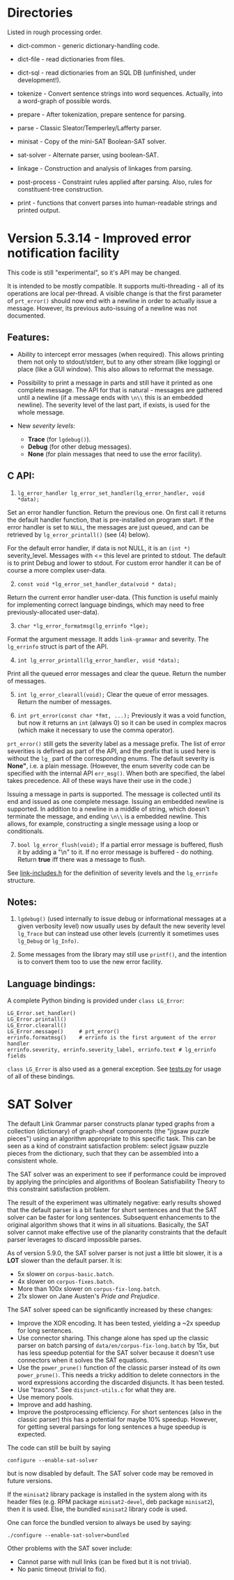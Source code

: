 
Directories
===========
Listed in rough processing order.

 * dict-common  - generic dictionary-handling code.
 * dict-file    - read dictionaries from files.
 * dict-sql     - read dictionaries from an SQL DB
                  (unfinished, under development!).

 * tokenize     - Convert sentence strings into word sequences.
                  Actually, into a word-graph of possible words.

 * prepare      - After tokenization, prepare sentence for parsing.

 * parse        - Classic Sleator/Temperley/Lafferty parser.

 * minisat      - Copy of the mini-SAT Boolean-SAT solver.
 * sat-solver   - Alternate parser, using boolean-SAT.

 * linkage      - Construction and analysis of linkages from parsing.

 * post-process - Constraint rules applied after parsing.
                  Also, rules for constituent-tree construction.

 * print        - functions that convert parses into
                  human-readable strings and printed output.


Version 5.3.14 - Improved error notification facility
=====================================================

This code is still "experimental", so it's API may be changed.

It is intended to be mostly compatible. It supports multi-threading -
all of its operations are local per-thread.
A visible change is that the first parameter of `prt_error()` should now end
with a newline in order to actually issue a message. However, its previous
auto-issuing of a newline was not documented.

Features:
---------
- Ability to intercept error messages (when required). This allows printing
them not only to stdout/stderr, but to any other stream (like logging)
or place (like a GUI window). This also allows to reformat the message.

- Possibility to print a message in parts and still have it printed as one
 complete message. The API for that is natural - messages are gathered
until a newline (if a message ends with `\n\\` this is an embedded
newline). The severity level of the last part, if exists, is used for the
whole message.

- New _severity levels_:
  * **Trace** (for `lgdebug()`).
  * **Debug** (for other debug messages).
  * **None** (for plain messages that need to use the error facility).

C API:
------
1)  `lg_error_handler lg_error_set_handler(lg_error_handler, void *data);`

Set an error handler function. Return the previous one.
On first call it returns the default handler function, that is
pre-installed on program start.
If the error handler is set to `NULL`, the messages are just queued,
and can be retrieved by `lg_error_printall()` (see (4) below).

For the default error handler, if data is not NULL, it is an
`(int *)` severity_level. Messages with <= this level are printed to stdout.
The default is to print Debug and lower to stdout.
For custom error handler it can be of course a more complex user-data.

2)  `const void *lg_error_set_handler_data(void * data);`

Return the current error handler user-data.
(This function is useful mainly for implementing correct language
bindings, which may need to free previously-allocated user-data).

3)  `char *lg_error_formatmsg(lg_errinfo *lge);`

Format the argument message.
It adds `link-grammar` and severity.
The `lg_errinfo` struct is part of the API.

4)  `int lg_error_printall(lg_error_handler, void *data);`

Print all the queued error messages and clear the queue.
Return the number of messages.

5)  `int lg_error_clearall(void);`
Clear the queue of error messages.
Return the number of messages.

6)  `int prt_error(const char *fmt, ...);`
Previously it was a void function, but now it returns an `int` (always 0) so
it can be used in complex macros (which make it necessary to use the comma
operator).

`prt_error()` still gets the severity label as a message prefix.
The list of error severities is defined as part of the API, and the
prefix that is used here is without the `lg_` part of the corresponding
enums.  The default severity is **None"**, i.e. a plain message.
(However, the enum severity code can be specified with the internal API
`err_msg()`. When both are specified, the label takes precedence. All of
these ways have their use in the code.)

Issuing a message in parts is supported. The message is collected until
its end and issued as one complete message. Issuing an embedded newline is
supported. In addition to a newline in a middle of string, which doesn't
terminate the message, and ending `\n\\` is a embedded newline.
This allows, for example, constructing a single message using a loop or
conditionals.

7)  `bool lg_error_flush(void);`
If a partial error message is buffered, flush it by adding a "\n" to it.
If no error message is buffered - do nothing.
Return **true** iff there was a message to flush.

See [link-includes.h](link-includes.h) for the definition of
severity levels and the `lg_errinfo` structure.

Notes:
------
1.  `lgdebug()` (used internally to issue debug or informational messages at
a given verbosity level) now usually uses by default the new severity level
`lg_Trace` but can instead use other levels (currently it sometimes uses
`lg_Debug` or `lg_Info)`.

2.  Some messages from the library may still use `printf()`, and the
intention is to convert them too to use the new error facility.

Language bindings:
------------------
A complete Python binding is provided under `class LG_Error`:
```
LG_Error.set_handler()
LG_Error.printall()
LG_Error.clearall()
LG_Error.message()     # prt_error()
errinfo.formatmsg()    # errinfo is the first argument of the error handler
errinfo.severity, errinfo.severity_label, errinfo.text # lg_errinfo fields
```

`class LG_Error` is also used as a general exception.
See [tests.py](../bindings/python-examples/tests.py) for usage of all of these
bindings.

SAT Solver
==========
The default Link Grammar parser constructs planar typed graphs from
a collection (dictionary) of graph-sheaf components (the "jigsaw puzzle
pieces") using an algorithm appropriate to this specific task. This
can be seen as a kind of constraint satisfaction problem: select
jigsaw puzzle pieces from the dictionary, such that they can be
assembled into a consistent whole.

The SAT solver was an experiment to see if performance could be
improved by applying the principles and algorithms of Boolean
Satisfiability Theory to this constraint satisfaction problem.

The result of the experiment was ultimately negative: early results
showed that the default parser is a bit faster for short sentences
and that the SAT solver can be faster for long sentences. Subsequent
enhancements to the original algorithm shows that it wins in all
situations.  Basically, the SAT solver cannot make effective use
of the planarity constraints that the default parser leverages to
discard impossible parses.

As of version 5.9.0, the SAT solver parser is not just a little bit
slower, it is a **LOT** slower than the default parser. It is:
* 5x slower on `corpus-basic.batch`.
* 4x slower on `corpus-fixes.batch`.
* More than 100x slower on `corpus-fix-long.batch`.
* 21x slower on Jane Austen's *Pride and Prejudice*.

The SAT solver speed can be significantly increased by these changes:
- Improve the XOR encoding. It has been tested, yielding a ~2x speedup for
  long sentences.
- Use connector sharing. This change alone has sped up the classic parser
  on batch parsing of `data/en/corpus-fix-long.batch` by 15x, but has less
  speedup potential for the SAT solver because it doesn't use connectors
  when it solves the SAT equations.
- Use the `power_prune()` function of the classic parser instead of its own
  `power_prune()`. This needs a tricky addition to delete connectors in the
  word expressions according the discarded disjuncts. It has been
  tested.
- Use "tracons". See `disjunct-utils.c` for what they are.
- Use memory pools.
- Improve and add hashing.
- Improve the postprocessing efficiency. For short sentences (also in
  the classic parser) this has a potential for maybe 10% speedup.
  However, for getting several parsings for long sentences a huge speedup
  is expected.

The code can still be built by saying
```
configure --enable-sat-solver
```
but is now disabled by default. The SAT solver code may be removed in
future versions.

If the `minisat2` library package is installed in the system along with
its header files (e.g. RPM package `minisat2-devel`, deb package
`minisat2`), then it is used. Else, the bundled `minisat2` library code
is used.

One can force the bundled version to always be used by saying:
```
./configure --enable-sat-solver=bundled
```

Other problems with the SAT sover include:
- Cannot parse with null links (can be fixed but it is not trivial).
- No panic timeout (trivial to fix).
